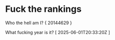 # Fuck the rankings

Who the hell am I?
{ 20144629 }

What fucking year is it?
[ 2025-06-01T20:33:20Z ]
